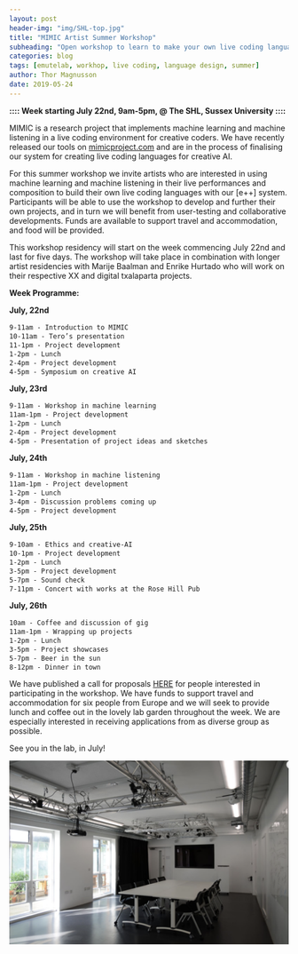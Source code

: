```yaml
---
layout: post
header-img: "img/SHL-top.jpg"
title: "MIMIC Artist Summer Workshop"
subheading: "Open workshop to learn to make your own live coding language with [e++]"
categories: blog
tags: [emutelab, workhop, live coding, language design, summer]
author: Thor Magnusson
date: 2019-05-24
---
```



**:::: Week starting July 22nd, 9am-5pm, @ The SHL, Sussex University ::::**

MIMIC is a research project that implements machine learning and machine listening in a live coding environment for creative coders. We have recently released our tools on <a href="http://www.mimicproject.com">mimicproject.com</a> and are in the process of finalising our system for creating live coding languages for creative AI.

For this summer workshop we invite artists who are interested in using machine learning and machine listening in their live performances and composition to build their own live coding languages with our [e++] system. Participants will be able to use the workshop to develop and further their own projects, and in turn we will benefit from user-testing and collaborative developments. Funds are available to support travel and accommodation, and food will be provided.

This workshop residency will start on the week commencing July 22nd and last for five days. The workshop will take place in combination with longer artist residencies with Marije Baalman and Enrike Hurtado who will work on their respective XX and digital txalaparta projects.

**Week Programme:**

**July, 22nd**

	9-11am - Introduction to MIMIC
	10-11am - Tero’s presentation
	11-1pm - Project development
	1-2pm - Lunch
	2-4pm - Project development
	4-5pm - Symposium on creative AI

**July, 23rd**

	9-11am - Workshop in machine learning 
	11am-1pm - Project development
	1-2pm - Lunch
	2-4pm - Project development
	4-5pm - Presentation of project ideas and sketches

**July, 24th**

	9-11am - Workshop in machine listening
	11am-1pm - Project development
	1-2pm - Lunch
	3-4pm - Discussion problems coming up
	4-5pm - Project development

**July, 25th**

	9-10am - Ethics and creative-AI
	10-1pm - Project development
	1-2pm - Lunch
	3-5pm - Project development
	5-7pm - Sound check
	7-11pm - Concert with works at the Rose Hill Pub

**July, 26th**

	10am - Coffee and discussion of gig
	11am-1pm - Wrapping up projects
	1-2pm - Lunch
	3-5pm - Project showcases
	5-7pm - Beer in the sun
	8-12pm - Dinner in town


We have published a call for proposals <a href="https://forms.gle/gYBHKBRrsokn3SjQ6">HERE</a> for people interested in participating in the workshop. We have funds to support travel and accommodation for six people from Europe and we will seek to provide lunch and coffee out in the lovely lab garden throughout the week. We are especially interested in receiving applications from as diverse group as possible.

See you in the lab, in July!

![Digital Humanities lab](/img/SHL.png)
